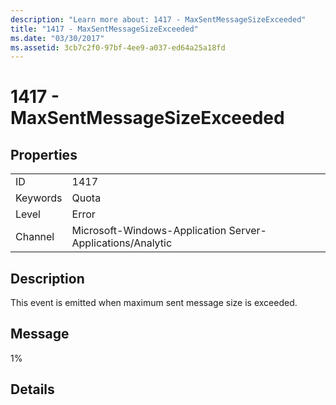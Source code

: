 ```yaml
---
description: "Learn more about: 1417 - MaxSentMessageSizeExceeded"
title: "1417 - MaxSentMessageSizeExceeded"
ms.date: "03/30/2017"
ms.assetid: 3cb7c2f0-97bf-4ee9-a037-ed64a25a18fd
---
```

# 1417 - MaxSentMessageSizeExceeded

## Properties  
  
|||  
|-|-|  
|ID|1417|  
|Keywords|Quota|  
|Level|Error|  
|Channel|Microsoft-Windows-Application Server-Applications/Analytic|  
  
## Description  

 This event is emitted when maximum sent message size is exceeded.  
  
## Message  

 1%  
  
## Details
